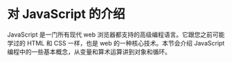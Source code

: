 # 对 JavaScript 的介绍 #

JavaScript 是一门所有现代 web 浏览器都支持的高级编程语言。它跟您之前可能学过的 HTML 和 CSS 一样，也是 web 的一种核心技术。本节会介绍 JavaScript 编程中的一些基本概念，从变量和算术运算讲到对象和循环。
